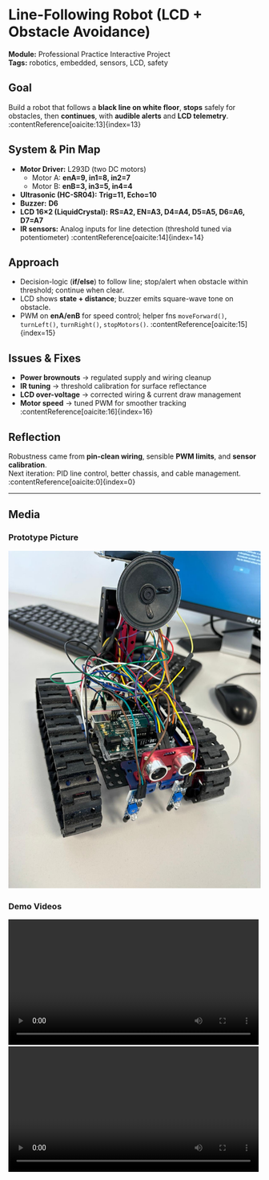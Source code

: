 # Line-Following Robot (LCD + Obstacle Avoidance)

**Module:** Professional Practice Interactive Project  
**Tags:** robotics, embedded, sensors, LCD, safety

## Goal
Build a robot that follows a **black line on white floor**, **stops** safely for obstacles, then **continues**, with **audible alerts** and **LCD telemetry**. :contentReference[oaicite:13]{index=13}

## System & Pin Map
- **Motor Driver:** L293D (two DC motors)  
  - Motor A: **enA=9, in1=8, in2=7**  
  - Motor B: **enB=3, in3=5, in4=4**
- **Ultrasonic (HC-SR04):** **Trig=11, Echo=10**
- **Buzzer:** **D6**
- **LCD 16×2 (LiquidCrystal):** **RS=A2, EN=A3, D4=A4, D5=A5, D6=A6, D7=A7**  
- **IR sensors:** Analog inputs for line detection (threshold tuned via potentiometer) :contentReference[oaicite:14]{index=14}

## Approach
- Decision-logic (**if/else**) to follow line; stop/alert when obstacle within threshold; continue when clear.
- LCD shows **state + distance**; buzzer emits square-wave tone on obstacle.
- PWM on **enA/enB** for speed control; helper fns `moveForward()`, `turnLeft()`, `turnRight()`, `stopMotors()`. :contentReference[oaicite:15]{index=15}

## Issues & Fixes
- **Power brownouts** → regulated supply and wiring cleanup  
- **IR tuning** → threshold calibration for surface reflectance  
- **LCD over-voltage** → corrected wiring & current draw management  
- **Motor speed** → tuned PWM for smoother tracking :contentReference[oaicite:16]{index=16}

## Reflection
Robustness came from **pin-clean wiring**, sensible **PWM limits**, and **sensor calibration**.  
Next iteration: PID line control, better chassis, and cable management. :contentReference[oaicite:0]{index=0}

---

## Media

### Prototype Picture
![Line-Following Robot Prototype](../assets/images/line-following-robot-picture.jpeg)

### Demo Videos
<video controls width="500">
  <source src="../assets/videos/line-following-robot-video-1.mp4" type="video/mp4">
  Your browser does not support the video tag.
</video>

<video controls width="500">
  <source src="../assets/videos/line-following-robot-video-2.mp4" type="video/mp4">
  Your browser does not support the video tag.
</video>
